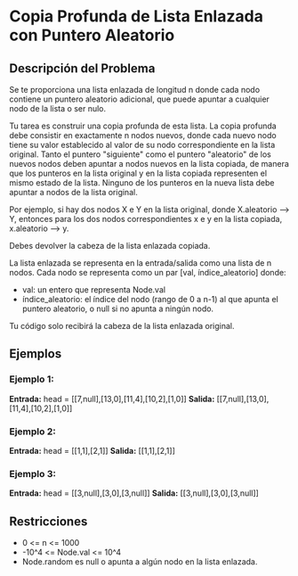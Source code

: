 # Copia Profunda de Lista Enlazada con Puntero Aleatorio

## Descripción del Problema

Se te proporciona una lista enlazada de longitud n donde cada nodo contiene un puntero aleatorio adicional, que puede apuntar a cualquier nodo de la lista o ser nulo.

Tu tarea es construir una copia profunda de esta lista. La copia profunda debe consistir en exactamente n nodos nuevos, donde cada nuevo nodo tiene su valor establecido al valor de su nodo correspondiente en la lista original. Tanto el puntero "siguiente" como el puntero "aleatorio" de los nuevos nodos deben apuntar a nodos nuevos en la lista copiada, de manera que los punteros en la lista original y en la lista copiada representen el mismo estado de la lista. Ninguno de los punteros en la nueva lista debe apuntar a nodos de la lista original.

Por ejemplo, si hay dos nodos X e Y en la lista original, donde X.aleatorio --> Y, entonces para los dos nodos correspondientes x e y en la lista copiada, x.aleatorio --> y.

Debes devolver la cabeza de la lista enlazada copiada.

La lista enlazada se representa en la entrada/salida como una lista de n nodos. Cada nodo se representa como un par [val, índice_aleatorio] donde:

- val: un entero que representa Node.val
- índice_aleatorio: el índice del nodo (rango de 0 a n-1) al que apunta el puntero aleatorio, o null si no apunta a ningún nodo.

Tu código solo recibirá la cabeza de la lista enlazada original.

## Ejemplos

### Ejemplo 1:

**Entrada:** head = [[7,null],[13,0],[11,4],[10,2],[1,0]]
**Salida:** [[7,null],[13,0],[11,4],[10,2],[1,0]]

### Ejemplo 2:

**Entrada:** head = [[1,1],[2,1]]
**Salida:** [[1,1],[2,1]]

### Ejemplo 3:

**Entrada:** head = [[3,null],[3,0],[3,null]]
**Salida:** [[3,null],[3,0],[3,null]]

## Restricciones

- 0 <= n <= 1000
- -10^4 <= Node.val <= 10^4
- Node.random es null o apunta a algún nodo en la lista enlazada.